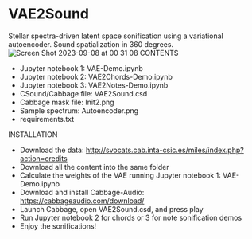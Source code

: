 # VAE2Sound
Stellar spectra-driven latent space sonification using a variational autoencoder. Sound spatialization in 360 degrees.
![Screen Shot 2023-09-08 at 00 31 08](https://github.com/AuditoryVO/VAE2Sound/assets/144262864/5b906eaa-e76e-493d-a453-474cd9ba8815)
CONTENTS

- Jupyter notebook 1: VAE-Demo.ipynb
- Jupyter notebook 2: VAE2Chords-Demo.ipynb
- Jupyter notebook 3: VAE2Notes-Demo.ipynb
- CSound/Cabbage file: VAE2Sound.csd
- Cabbage mask file: Init2.png
- Sample spectrum: Autoencoder.png
- requirements.txt

INSTALLATION

- Download the data: http://svocats.cab.inta-csic.es/miles/index.php?action=credits
- Download all the content into the same folder
- Calculate the weights of the VAE running Jupyter notebook 1: VAE-Demo.ipynb
- Download and install Cabbage-Audio: https://cabbageaudio.com/download/
- Launch Cabbage, open VAE2Sound.csd, and press play
- Run Jupyter notebook 2 for chords or 3 for note sonification demos
- Enjoy the sonifications!
